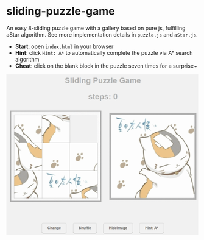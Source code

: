 # sliding-puzzle-game
An easy 8-sliding puzzle game with a gallery based on pure js, fulfilling aStar algorithm. See more implementation details in `puzzle.js` and `aStar.js`.
* **Start**: open `index.html` in your browser
* **Hint**: click `Hint: A*` to automatically complete the puzzle via A* search algorithm
* **Cheat**: click on the blank block in the puzzle seven times for a surprise~

![puzzle](asset/puzzle.gif)

